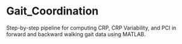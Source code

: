 # Gait_Coordination
Step-by-step pipeline for computing CRP, CRP Variability, and PCI in forward and backward walking gait data using MATLAB.
